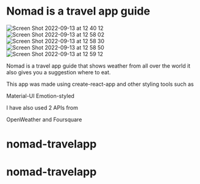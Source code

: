 # Nomad is a travel app guide 

![Screen Shot 2022-09-13 at 12 40 12](https://user-images.githubusercontent.com/57607248/189802427-50945050-1207-47b9-a2e3-fcf3101897ce.png)
![Screen Shot 2022-09-13 at 12 58 02](https://user-images.githubusercontent.com/57607248/189804527-549b7363-3063-4afa-be2a-21f8ce938625.png)
![Screen Shot 2022-09-13 at 12 58 30](https://user-images.githubusercontent.com/57607248/189804539-b86e3339-7402-4751-bd2d-d6d0d2ac63c8.png)
![Screen Shot 2022-09-13 at 12 58 50](https://user-images.githubusercontent.com/57607248/189804577-c365101c-47ac-4d8e-9c19-7c6adfce2a08.png)
![Screen Shot 2022-09-13 at 12 59 12](https://user-images.githubusercontent.com/57607248/189804606-068f2c1f-7cb5-40d8-9be8-fcc0a3ec142a.png)


Nomad is a travel app guide that shows weather from all over the world 
it also gives you a suggestion where to eat. 

This app was made using create-react-app 
and other styling tools such as 

Material-UI 
Emotion-styled 

I have also used 2 APIs from 

OpenWeather and Foursquare 



# nomad-travelapp
# nomad-travelapp
